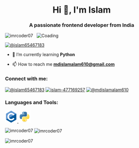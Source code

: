 <h1 align="center">Hi 👋, I'm Islam</h1>
<h3 align="center">A passionate frontend developer from India</h3>
<img align="right" alt="Coading" width="400" src="https://cdn.dribbble.com/users/1162077/screenshots/3848914/programmer.gif">

<p align="left"> <img src="https://komarev.com/ghpvc/?username=imrcoder07&label=Profile%20views&color=0e75b6&style=flat" alt="imrcoder07" /> </p>

<p align="left"> <a href="https://twitter.com/@islam65467183" target="blank"><img src="https://img.shields.io/twitter/follow/@islam65467183?logo=twitter&style=for-the-badge" alt="@islam65467183" /></a> </p>

- 🌱 I’m currently learning **Python**

- 📫 How to reach me **mdislamalam610@gmail.com**

<h3 align="left">Connect with me:</h3>
<p align="left">
<a href="https://twitter.com/@islam65467183" target="blank"><img align="center" src="https://raw.githubusercontent.com/rahuldkjain/github-profile-readme-generator/master/src/images/icons/Social/twitter.svg" alt="@islam65467183" height="30" width="40" /></a>
<a href="https://linkedin.com/in/islam-477169257" target="blank"><img align="center" src="https://raw.githubusercontent.com/rahuldkjain/github-profile-readme-generator/master/src/images/icons/Social/linked-in-alt.svg" alt="islam-477169257" height="30" width="40" /></a>
<a href="https://www.hackerrank.com/@mdislamalam610" target="blank"><img align="center" src="https://raw.githubusercontent.com/rahuldkjain/github-profile-readme-generator/master/src/images/icons/Social/hackerrank.svg" alt="@mdislamalam610" height="30" width="40" /></a>
</p>

<h3 align="left">Languages and Tools:</h3>
<p align="left"> <a href="https://www.cprogramming.com/" target="_blank" rel="noreferrer"> <img src="https://raw.githubusercontent.com/devicons/devicon/master/icons/c/c-original.svg" alt="c" width="40" height="40"/> </a> <a href="https://www.python.org" target="_blank" rel="noreferrer"> <img src="https://raw.githubusercontent.com/devicons/devicon/master/icons/python/python-original.svg" alt="python" width="40" height="40"/> </a> </p>

<p><img align="left" src="https://github-readme-stats.vercel.app/api/top-langs?username=imrcoder07&show_icons=true&locale=en&layout=compact" alt="imrcoder07" /></p>

<p>&nbsp;<img align="center" src="https://github-readme-stats.vercel.app/api?username=imrcoder07&show_icons=true&locale=en" alt="imrcoder07" /></p>

<p><img align="center" src="https://github-readme-streak-stats.herokuapp.com/?user=imrcoder07&" alt="imrcoder07" /></p>
